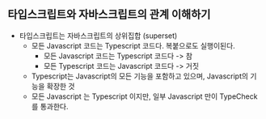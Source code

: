 ## 타입스크립트와 자바스크립트의 관계 이해하기
- 타입스크립트는 자바스크립트의 상위집합 (superset)
  - 모든 Javascript 코드는 Typescript 코드다. 복붙으로도 실행이된다.
    - 모든 Javascript 코드는 Typescript 코드다 -> 참
    - 모든 Typescript 코드는 Javascript 코드다 -> 거짓
  - Typescript는 Javascript의 모든 기능을 포함하고 있으며, Javascript의 기능을 확장한 것
  - 모든 Javascript 는 Typescript 이지만, 일부 Javascript 만이 TypeCheck를 통과한다.